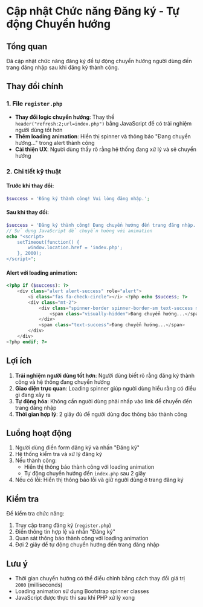 # Cập nhật Chức năng Đăng ký - Tự động Chuyển hướng

## Tổng quan
Đã cập nhật chức năng đăng ký để tự động chuyển hướng người dùng đến trang đăng nhập sau khi đăng ký thành công.

## Thay đổi chính

### 1. File `register.php`
- **Thay đổi logic chuyển hướng**: Thay thế `header("refresh:2;url=index.php")` bằng JavaScript để có trải nghiệm người dùng tốt hơn
- **Thêm loading animation**: Hiển thị spinner và thông báo "Đang chuyển hướng..." trong alert thành công
- **Cải thiện UX**: Người dùng thấy rõ rằng hệ thống đang xử lý và sẽ chuyển hướng

### 2. Chi tiết kỹ thuật

#### Trước khi thay đổi:
```php
$success = 'Đăng ký thành công! Vui lòng đăng nhập.';
```

#### Sau khi thay đổi:
```php
$success = 'Đăng ký thành công! Đang chuyển hướng đến trang đăng nhập...';
// Sử dụng JavaScript để chuyển hướng với animation
echo "<script>
    setTimeout(function() {
        window.location.href = 'index.php';
    }, 2000);
</script>";
```

#### Alert với loading animation:
```php
<?php if ($success): ?>
    <div class="alert alert-success" role="alert">
        <i class="fas fa-check-circle"></i> <?php echo $success; ?>
        <div class="mt-2">
            <div class="spinner-border spinner-border-sm text-success me-2" role="status">
                <span class="visually-hidden">Đang chuyển hướng...</span>
            </div>
            <span class="text-success">Đang chuyển hướng...</span>
        </div>
    </div>
<?php endif; ?>
```

## Lợi ích

1. **Trải nghiệm người dùng tốt hơn**: Người dùng biết rõ rằng đăng ký thành công và hệ thống đang chuyển hướng
2. **Giao diện trực quan**: Loading spinner giúp người dùng hiểu rằng có điều gì đang xảy ra
3. **Tự động hóa**: Không cần người dùng phải nhấp vào link để chuyển đến trang đăng nhập
4. **Thời gian hợp lý**: 2 giây đủ để người dùng đọc thông báo thành công

## Luồng hoạt động

1. Người dùng điền form đăng ký và nhấn "Đăng ký"
2. Hệ thống kiểm tra và xử lý đăng ký
3. Nếu thành công:
   - Hiển thị thông báo thành công với loading animation
   - Tự động chuyển hướng đến `index.php` sau 2 giây
4. Nếu có lỗi: Hiển thị thông báo lỗi và giữ người dùng ở trang đăng ký

## Kiểm tra

Để kiểm tra chức năng:
1. Truy cập trang đăng ký (`register.php`)
2. Điền thông tin hợp lệ và nhấn "Đăng ký"
3. Quan sát thông báo thành công với loading animation
4. Đợi 2 giây để tự động chuyển hướng đến trang đăng nhập

## Lưu ý

- Thời gian chuyển hướng có thể điều chỉnh bằng cách thay đổi giá trị `2000` (milliseconds)
- Loading animation sử dụng Bootstrap spinner classes
- JavaScript được thực thi sau khi PHP xử lý xong
